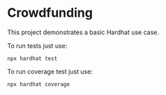 # Crowdfunding

This project demonstrates a basic Hardhat use case.

To run tests just use:
```shell
npx hardhat test
```

To run coverage test just use:
```shell
npx hardhat coverage
```
